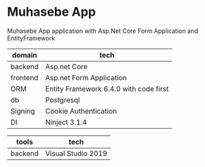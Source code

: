 # Muhasebe App
Muhasebe App application with Asp.Net Core Form Application and EntityFramework

 domain  |tech |
| ------------- | -------------- |
| backend  | Asp.net Core  |
| frontend  | Asp.net Form Application  |
| ORM  | Entity Framework 6.4.0 with code first |
| db  | Postgresql  |
| Signing | Cookie Authentication |
| DI  | Ninject 3.1.4   |


| tools  |tech |
| ------------- | -------------- |
| backend  | Visual Studio 2019  |